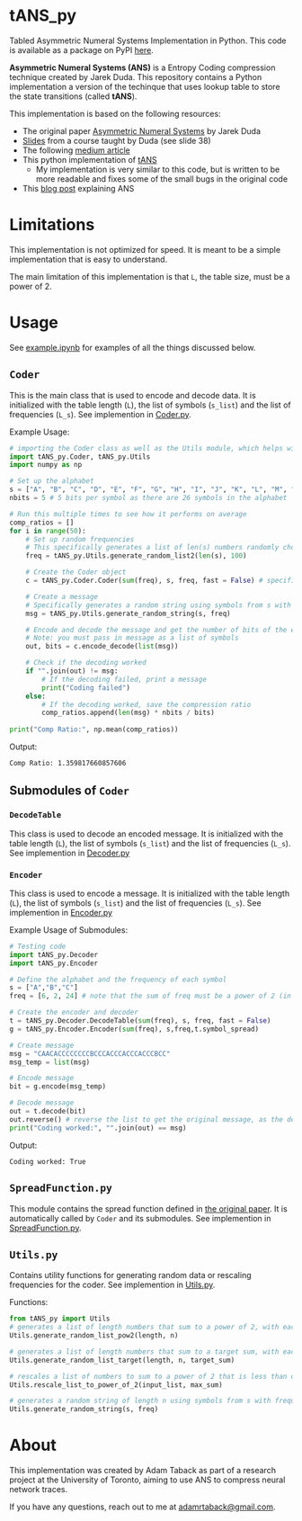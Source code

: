 # tANS_py
Tabled Asymmetric Numeral Systems Implementation in Python. This code is available as a package on PyPI [here](https://pypi.org/project/tANS-py/).

**Asymmetric Numeral Systems (ANS)** is a Entropy Coding compression technique created by Jarek Duda. This repository contains a Python implementation a version of the techinque that uses lookup table to store the state transitions (called **tANS**).

This implementation is based on the following resources: 

* The original paper [Asymmetric Numeral Systems](https://arxiv.org/abs/1311.2540) by Jarek Duda
* [Slides](https://ww2.ii.uj.edu.pl/~smieja/teaching/ti/3a.pdf) from a course taught by Duda (see slide 38)
* The following [medium article](https://medium.com/@bredelet/understanding-ans-coding-through-examples-d1bebfc7e076)
* This python implementation of [tANS](https://github.com/GarethCa/Py-tANS/tree/master?tab=readme-ov-file)
    * My implementation is very similar to this code, but is written to be more readable and fixes some of the small bugs in the original code
* This [blog post](https://kedartatwawadi.github.io/post--ANS/) explaining ANS

# Limitations

This implementation is not optimized for speed. It is meant to be a simple implementation that is easy to understand. 

The main limitation of this implementation is that `L`, the table size, must be a power of 2.

# Usage
See [example.ipynb](https://github.com/adamrt27/ANS_py/blob/main/example.ipynb) for examples of all the things discussed below.

## `Coder`

This is the main class that is used to encode and decode data. It is initialized with the table length (`L`), the list of symbols (`s_list`) and the list of frequencies (`L_s`). See implemention in [Coder.py](https://github.com/adamrt27/ANS_py/blob/main/tANS_py/Coder.py).

Example Usage:

```python
# importing the Coder class as well as the Utils module, which helps with generating random data for testing
import tANS_py.Coder, tANS_py.Utils
import numpy as np

# Set up the alphabet
s = ["A", "B", "C", "D", "E", "F", "G", "H", "I", "J", "K", "L", "M", "N", "O", "P", "Q", "R", "S", "T", "U", "V", "W", "X", "Y", "Z"]
nbits = 5 # 5 bits per symbol as there are 26 symbols in the alphabet

# Run this multiple times to see how it performs on average
comp_ratios = []
for i in range(50):
    # Set up random frequencies
    # This specifically generates a list of len(s) numbers randomly chosen between 1 and 100
    freq = tANS_py.Utils.generate_random_list2(len(s), 100)

    # Create the Coder object
    c = tANS_py.Coder.Coder(sum(freq), s, freq, fast = False) # specifies fast = False to use slower, but more effecient spread function

    # Create a message
    # Specifically generates a random string using symbols from s with frequencies from freq
    msg = tANS_py.Utils.generate_random_string(s, freq)

    # Encode and decode the message and get the number of bits of the encoded message
    # Note: you must pass in message as a list of symbols
    out, bits = c.encode_decode(list(msg))

    # Check if the decoding worked
    if "".join(out) != msg:
        # If the decoding failed, print a message
        print("Coding failed")
    else:
        # If the decoding worked, save the compression ratio
        comp_ratios.append(len(msg) * nbits / bits)
    
print("Comp Ratio:", np.mean(comp_ratios))
```
Output:
```output
Comp Ratio: 1.359817660857606
```

## Submodules of `Coder`

### `DecodeTable`

This class is used to decode an encoded message. It is initialized with the table length (`L`), the list of symbols (`s_list`) and the list of frequencies (`L_s`). See implemention in [Decoder.py](https://github.com/adamrt27/ANS_py/blob/main/tANS_py/Decoder.py)

### `Encoder`

This class is used to encode a message. It is initialized with the table length (`L`), the list of symbols (`s_list`) and the list of frequencies (`L_s`). See implemention in [Encoder.py](https://github.com/adamrt27/ANS_py/blob/main/tANS_py/Encoder.py)

Example Usage of Submodules:

```python
# Testing code 
import tANS_py.Decoder
import tANS_py.Encoder

# Define the alphabet and the frequency of each symbol
s = ["A","B","C"]
freq = [6, 2, 24] # note that the sum of freq must be a power of 2 (in this case 32)

# Create the encoder and decoder
t = tANS_py.Decoder.DecodeTable(sum(freq), s, freq, fast = False)
g = tANS_py.Encoder.Encoder(sum(freq), s,freq,t.symbol_spread)

# Create message
msg = "CAACACCCCCCCCBCCCACCCACCCACCCBCC"
msg_temp = list(msg)

# Encode message
bit = g.encode(msg_temp)

# Decode message
out = t.decode(bit)
out.reverse() # reverse the list to get the original message, as the decoding function returns the message in reverse order
print("Coding worked:", "".join(out) == msg)
```

Output:
```output
Coding worked: True
```

## `SpreadFunction.py`

This module contains the spread function defined in [the original paper](https://arxiv.org/abs/1311.2540). It is automatically called by `Coder` and its submodules. See implemention in [SpreadFunction.py](https://github.com/adamrt27/ANS_py/blob/main/tANS_py/SpreadFunction.py).

## `Utils.py`

Contains utility functions for generating random data or rescaling frequencies for the coder. See implemention in [Utils.py](https://github.com/adamrt27/ANS_py/blob/main/tANS_py/Utils.py).

Functions:
```python
from tANS_py import Utils
# generates a list of length numbers that sum to a power of 2, with each number being randomly chosen between 1 and n
Utils.generate_random_list_pow2(length, n) 

# generates a list of length numbers that sum to a target sum, with each number being randomly chosen between 1 and n
Utils.generate_random_list_target(length, n, target_sum)

# rescales a list of numbers to sum to a power of 2 that is less than or equal to max sum
Utils.rescale_list_to_power_of_2(input_list, max_sum)

# generates a random string of length n using symbols from s with frequencies from freq
Utils.generate_random_string(s, freq)
```

# About

This implementation was created by Adam Taback as part of a research project at the University of Toronto, aiming to use ANS to compress neural network traces.

If you have any questions, reach out to me at adamrtaback@gmail.com.